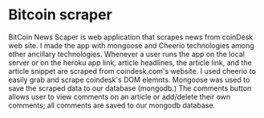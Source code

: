 # Bitcoin scraper
  
  
BitCoin News Scaper is web application that scrapes news from coinDesk web site. I made the app with mongoose and Cheerio technologies among other ancillary technologies.
Whenever a user runs the app on the local server or on the heroku app link, article headlines, the article link, and the article snippet are scraped from coindesk.com's website.
I used cheerio to easily grab and scrape coindesk's DOM elemnts. Mongoose was used to save the scraped data to our database (mongodb.)
The comments button allows user to view comments on an article or add/delete their own comments; all comments are saved to our mongodb database.
